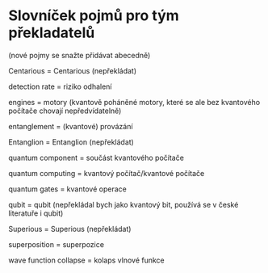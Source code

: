 # Slovníček pojmů pro tým překladatelů
(nové pojmy se snažte přidávat abecedně)

Centarious = Centarious (nepřekládat)

detection rate = riziko odhalení

engines = motory (kvantově poháněné motory, které se ale bez kvantového počítače chovají nepředvídatelně)

entanglement = (kvantové) provázání

Entanglion = Entanglion (nepřekládat)

quantum component = součást kvantového počítače

quantum computing = kvantový počítač/kvantové počítače

quantum gates = kvantové operace

qubit = qubit (nepřekládal bych jako kvantový bit, používá se v české literatuře i qubit)

Superious = Superious (nepřekládat)

superposition = superpozice

wave function collapse = kolaps vlnové funkce


